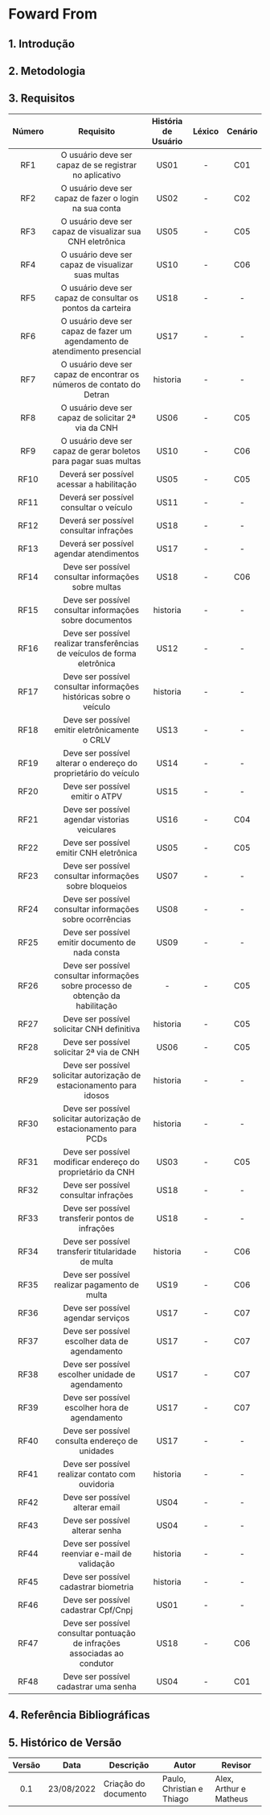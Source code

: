 # Foward From

## 1. Introdução

## 2. Metodologia

## 3. Requisitos

| Número | Requisito | História de Usuário | Léxico | Cenário
|:-:|:-:|:-:|:-:|:-:|
| RF1 |O usuário deve ser capaz de se registrar no aplicativo                              | US01 | - | C01  |
| RF2 |O usuário deve ser capaz de fazer o login na sua conta                              | US02 | - | C02  |
| RF3 |O usuário deve ser capaz de visualizar sua CNH eletrônica                           | US05 | - | C05  |
| RF4 |O usuário deve ser capaz de visualizar suas multas                                  | US10 | - | C06  |
| RF5 |O usuário deve ser capaz de consultar os pontos da carteira                         | US18 | - | -  |
| RF6 |O usuário deve ser capaz de fazer um agendamento de atendimento presencial          | US17 | - | -  |
| RF7 |O usuário deve ser capaz de encontrar os números de contato do Detran               | historia | - | -  |
| RF8 |O usuário deve ser capaz de solicitar 2ª via da CNH                                 | US06 | - | C05  |
| RF9 |O usuário deve ser capaz de gerar boletos para pagar suas multas                    | US10 | - | C06  |
| RF10 |Deverá ser possível acessar a habilitação	                                       | US05 | - | C05  |
| RF11 |Deverá ser possível consultar o veículo                                            | US11 | - | -  |
| RF12 |Deverá ser possível consultar infrações                                            | US18 | - | -  |
| RF13 |Deverá ser possível agendar atendimentos                                           | US17 | - | -  |
| RF14 |Deve ser possível consultar informações sobre multas                               | US18 | - | C06  |
| RF15 |Deve ser possível consultar informações sobre documentos                           | historia | - | -  |
| RF16 |Deve ser possível realizar transferências de veículos de forma eletrônica          | US12 | - | -  |
| RF17 |Deve ser possível consultar informações históricas sobre o veículo                 | historia | - | -  |
| RF18 |Deve ser possível emitir eletrônicamente o CRLV                                    | US13 | - | -  |
| RF19 |Deve ser possível alterar o endereço do proprietário do veículo                    | US14 | - | -  |
| RF20 |Deve ser possível emitir o ATPV                                                    | US15 | - | -  |
| RF21 |Deve ser possível agendar vistorias veiculares                                     | US16 | - | C04  |
| RF22 |Deve ser possível emitir CNH eletrônica                                            | US05 | - | C05  |
| RF23 |Deve ser possível consultar informações sobre bloqueios                            | US07 | - | -  |
| RF24 |Deve ser possível consultar informações sobre ocorrências                          | US08 | - | -  |
| RF25 |Deve ser possível emitir documento de nada consta                                  | US09 | - | -  |
| RF26 |Deve ser possível consultar informações sobre processo de obtenção da habilitação  | - | - | C05  |
| RF27 |Deve ser possível solicitar CNH definitiva                                         | historia | - | C05  |
| RF28 |Deve ser possível solicitar 2ª via de CNH                                          | US06  | - | C05  |
| RF29 |Deve ser possível solicitar autorização de estacionamento para idosos              | historia | - | -  |
| RF30 |Deve ser possível solicitar autorização de estacionamento para PCDs                | historia | - | -  |
| RF31 |Deve ser possível modificar endereço do proprietário da CNH                        | US03 | - | C05  |
| RF32 |Deve ser possível consultar infrações                                              | US18 | - | -  |
| RF33 |Deve ser possível transferir pontos de infrações                                   | US18 | - | -  |
| RF34 |Deve ser possível transferir titularidade de multa                                 | historia | - | C06  |
| RF35 |Deve ser possível realizar pagamento de multa                                      | US19 | - | C06  |
| RF36 |Deve ser possível agendar serviços                                                 | US17 | - | C07  |
| RF37 |Deve ser possível escolher data de agendamento                                     | US17 | - | C07  |
| RF38 |Deve ser possível escolher unidade de agendamento                                  | US17 | - | C07  |
| RF39 |Deve ser possível escolher hora de agendamento                                     | US17 | - | C07  |
| RF40 |Deve ser possível consulta endereço de unidades                                    | US17 | - | -  |
| RF41 |Deve ser possível realizar contato com ouvidoria                                   | historia | - | -  |
| RF42 |Deve ser possível alterar email                                                    | US04 | - | -  |
| RF43 |Deve ser possível alterar senha                                                    | US04 | - | -  |
| RF44 |Deve ser possível reenviar e-mail de validação                                     | historia | - | -  |
| RF45 |Deve ser possível cadastrar biometria                                              | historia | - | -  |
| RF46 |Deve ser possível cadastrar Cpf/Cnpj                                               | US01 | - | -  |
| RF47 |Deve ser possível consultar pontuação de infrações associadas ao condutor          | US18 | - | C06  |
| RF48 |Deve ser possível cadastrar uma senha                                              | US04 | - | C01  |



## 4. Referência Bibliográficas

## 5. Histórico de Versão

| Versão | Data       | Descrição            | Autor                     | Revisor                |
|:------:|------------|----------------------|---------------------------|------------------------|
|  0.1   | 23/08/2022 | Criação do documento | Paulo, Christian e Thiago | Alex, Arthur e Matheus |
